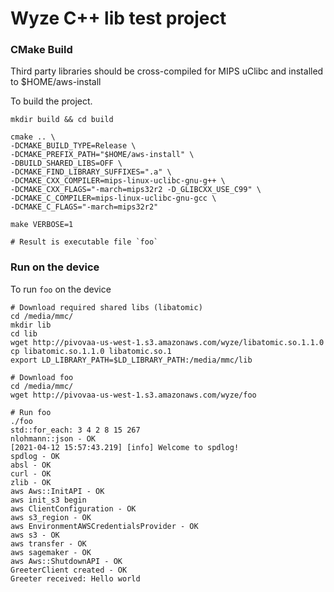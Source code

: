 # Wyze C++ lib test project

### CMake Build
Third party libraries should be cross-compiled for MIPS uClibc and installed to $HOME/aws-install

To build the project.
```
mkdir build && cd build

cmake .. \
-DCMAKE_BUILD_TYPE=Release \
-DCMAKE_PREFIX_PATH="$HOME/aws-install" \
-DBUILD_SHARED_LIBS=OFF \
-DCMAKE_FIND_LIBRARY_SUFFIXES=".a" \
-DCMAKE_CXX_COMPILER=mips-linux-uclibc-gnu-g++ \
-DCMAKE_CXX_FLAGS="-march=mips32r2 -D_GLIBCXX_USE_C99" \
-DCMAKE_C_COMPILER=mips-linux-uclibc-gnu-gcc \
-DCMAKE_C_FLAGS="-march=mips32r2"

make VERBOSE=1

# Result is executable file `foo`
```

### Run on the device
To run `foo` on the device
```
# Download required shared libs (libatomic)
cd /media/mmc/
mkdir lib
cd lib
wget http://pivovaa-us-west-1.s3.amazonaws.com/wyze/libatomic.so.1.1.0
cp libatomic.so.1.1.0 libatomic.so.1
export LD_LIBRARY_PATH=$LD_LIBRARY_PATH:/media/mmc/lib

# Download foo
cd /media/mmc/
wget http://pivovaa-us-west-1.s3.amazonaws.com/wyze/foo

# Run foo
./foo
std::for_each: 3 4 2 8 15 267
nlohmann::json - OK
[2021-04-12 15:57:43.219] [info] Welcome to spdlog!
spdlog - OK
absl - OK
curl - OK
zlib - OK
aws Aws::InitAPI - OK
aws init_s3 begin
aws ClientConfiguration - OK
aws s3_region - OK
aws EnvironmentAWSCredentialsProvider - OK
aws s3 - OK
aws transfer - OK
aws sagemaker - OK
aws Aws::ShutdownAPI - OK
GreeterClient created - OK
Greeter received: Hello world
```

